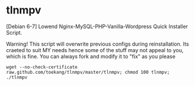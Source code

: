 tlnmpv
======

[Debian 6-7] Lowend Nginx-MySQL-PHP-Vanilla-Wordpress Quick Installer Script.

Warning! This script will overwrite previous configs during reinstallation.
Its craeted to suit MY needs hence some of the stuff may not appeal to you, which is fine. You can always fork and modify it to "fix" as you please

<code>wget --no-check-certificate raw.github.com/toekang/tlnmpv/master/tlnmpv; chmod 100 tlnmpv; ./tlnmpv<code>


